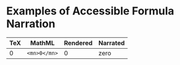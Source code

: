 # Examples of Accessible Formula Narration

TeX | MathML | Rendered | Narrated
--- | ------ | -------  | --------
 0  | `<mn>0</mn>` | 0  | zero


<script src="https://code.jquery.com/jquery-3.5.1.min.js"></script>
<script src="https://github.com/dginev/tiny-mathml-a11y-demo/a11y.js"></script>